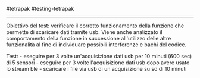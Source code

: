 #tetrapak #testing-tetrapak 
***

Obiettivo del test:
	verificare il corretto funzionamento della funzione che permette di scaricare dati tramite usb. Viene anche analizzato il comportamento della funzione in successione all'utilizzo delle altre funzionalità al fine di individuare possibili interferenze e bachi del codice.

Test:
	- eseguire per 3 volte un'acquisizione dati usb per 10 minuti (600 sec) di 5 sensori
	- eseguire per 3 volte l'acquisizione dati usb dopo avere usato lo stream ble
	- scaricare i file via usb di un acquisizione su sd di 10 minuti

